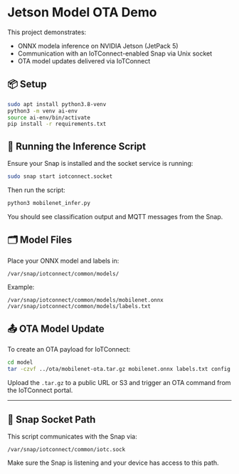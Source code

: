 # Jetson Model OTA Demo

This project demonstrates:
- ONNX modela inference on NVIDIA Jetson (JetPack 5)
- Communication with an IoTConnect-enabled Snap via Unix socket
- OTA model updates delivered via IoTConnect

## 📦 Setup

```bash
sudo apt install python3.8-venv
python3 -m venv ai-env
source ai-env/bin/activate
pip install -r requirements.txt
```

## 🧠 Running the Inference Script

Ensure your Snap is installed and the socket service is running:

```bash
sudo snap start iotconnect.socket
```

Then run the script:

```bash
python3 mobilenet_infer.py
```

You should see classification output and MQTT messages from the Snap.

## 🗂️ Model Files

Place your ONNX model and labels in:

```
/var/snap/iotconnect/common/models/
```

Example:
```
/var/snap/iotconnect/common/models/mobilenet.onnx
/var/snap/iotconnect/common/models/labels.txt
```

## 📤 OTA Model Update

To create an OTA payload for IoTConnect:

```bash
cd model
tar -czvf ../ota/mobilenet-ota.tar.gz mobilenet.onnx labels.txt config.json
```

Upload the `.tar.gz` to a public URL or S3 and trigger an OTA command from the IoTConnect portal.

---

## 📎 Snap Socket Path

This script communicates with the Snap via:
```
/var/snap/iotconnect/common/iotc.sock
```

Make sure the Snap is listening and your device has access to this path.

